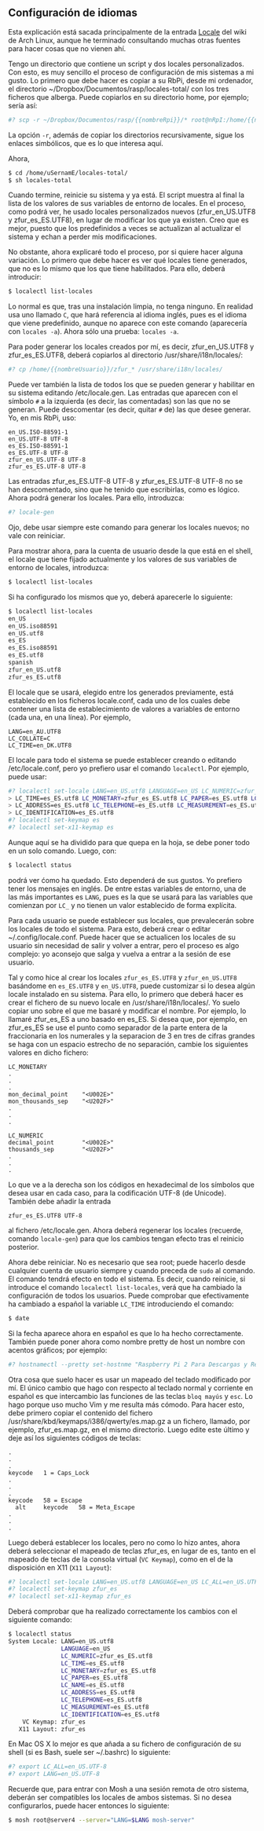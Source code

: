 ## Configuración de idiomas

Esta explicación está sacada principalmente de la entrada [Locale](https://wiki.archlinux.org/index.php/Locale)
del wiki de Arch Linux, aunque he terminado consultando muchas otras fuentes para hacer cosas que no vienen ahí.

Tengo un directorio que contiene un script y dos locales personalizados. Con esto, es muy sencillo el proceso de
configuración de mis sistemas a mi gusto. Lo primero que debe hacer es copiar a su RbPi, desde mi ordenador, el
directorio ~/Dropbox/Documentos/rasp/locales-total/ con los tres ficheros que alberga. Puede copiarlos en su
directorio home, por ejemplo; sería así:

```bash
#? scp -r ~/Dropbox/Documentos/rasp/{{nombreRpi}}/* root@nRpI:/home/{{nombreUsuario}}
```
La opción `-r`, además de copiar los directorios recursivamente, sigue los enlaces simbólicos, que es lo que
interesa aquí.

Ahora,

```bash
$ cd /home/uSernamE/locales-total/
$ sh locales-total
```

Cuando termine, reinicie su sistema y ya está. El script muestra al final la lista de los valores de
sus variables de entorno de locales. En el proceso, como podrá ver, he usado locales personalizados nuevos
(zfur_en_US.UTF8 y zfur_es_ES.UTF8), en lugar de modificar los que ya existen. Creo que es mejor,
puesto que los predefinidos a veces se actualizan al actualizar el sistema y echan a perder mis modificaciones.

No obstante, ahora explicaré todo el proceso, por si quiere hacer alguna variación. Lo primero que debe hacer es
ver qué locales tiene generados, que no es lo mismo que los que tiene habilitados. Para ello, deberá introducir:

```bash
$ localectl list-locales
```

Lo normal es que, tras una instalación limpia, no tenga ninguno. En realidad usa uno llamado `C`, que hará
referencia al idioma inglés, pues es el idioma que viene predefinido, aunque no aparece con este comando
(aparecería con `locales -a`). Ahora sólo una prueba: `locales -a`.

Para poder generar los locales creados por mí, es decir, zfur_en_US.UTF8 y zfur_es_ES.UTF8, deberá copiarlos
al directorio /usr/share/i18n/locales/:

```bash
#? cp /home/{{nombreUsuario}}/zfur_* /usr/share/i18n/locales/
```

Puede ver también la lista de todos los que se pueden generar y habilitar en su sistema editando
/etc/locale.gen. Las entradas que aparecen con el símbolo `#` a la izquierda (es decir, las comentadas) son las
que no se generan. Puede descomentar (es decir, quitar `#` de) las que desee generar. Yo, en mis RbPi, uso:

```
en_US.ISO-88591-1
en_US.UTF-8 UTF-8
es_ES.ISO-88591-1
es_ES.UTF-8 UTF-8
zfur_en_US.UTF-8 UTF-8
zfur_es_ES.UTF-8 UTF-8
```
Las entradas zfur_es_ES.UTF-8 UTF-8 y zfur_es_ES.UTF-8 UTF-8 no se han descomentado, sino que he tenido que
escribirlas, como es lógico. Ahora podrá generar los locales. Para ello, introduzca:

```bash
#? locale-gen
```
Ojo, debe usar siempre este comando para generar los locales nuevos; no vale con reiniciar.

Para mostrar ahora, para la cuenta de usuario desde la que está en el shell, el locale que tiene fijado
actualmente y los valores de sus variables de entorno de locales, introduzca:

```bash
$ localectl list-locales
```
Si ha configurado los mismos que yo, deberá aparecerle lo siguiente:

```bash
$ localectl list-locales
en_US
en_US.iso88591
en_US.utf8
es_ES
es_ES.iso88591
es_ES.utf8
spanish
zfur_en_US.utf8
zfur_es_ES.utf8
```
El locale que se usará, elegido entre los generados previamente, está establecido en los ficheros locale.conf,
cada uno de los cuales debe contener una lista de establecimiento de valores a variables de entorno (cada una,
en una línea). Por ejemplo,

```
LANG=en_AU.UTF8
LC_COLLATE=C
LC_TIME=en_DK.UTF8
```

El locale para todo el sistema se puede establecer creando o editando /etc/locale.conf, pero yo prefiero usar el
comando `localectl`. Por ejemplo, puede usar:

```bash
#? localectl set-locale LANG=en_US.utf8 LANGUAGE=en_US LC_NUMERIC=zfur_es_ES.utf8 \
> LC_TIME=es_ES.utf8 LC_MONETARY=zfur_es_ES.utf8 LC_PAPER=es_ES.utf8 LC_NAME=es_ES.utf8 \
> LC_ADDRESS=es_ES.utf8 LC_TELEPHONE=es_ES.utf8 LC_MEASUREMENT=es_ES.utf8 \
> LC_IDENTIFICATION=es_ES.utf8
#? localectl set-keymap es
#? localectl set-x11-keymap es
```

Aunque aquí se ha dividido para que quepa en la hoja, se debe poner todo en un solo comando. Luego, con:

```bash
$ localectl status
```

podrá ver ćomo ha quedado. Esto dependerá de sus gustos. Yo prefiero tener los mensajes en inglés. De entre
estas variables de entorno, una de las más importantes es `LANG`, pues es la que se usará para las variables que
comienzan por `LC_` y no tienen un valor establecido de forma explícita.

Para cada usuario se puede establecer sus locales, que prevalecerán sobre los locales de todo el sistema. Para
esto, deberá crear o editar ~/.config/locale.conf. Puede hacer que se actualicen los locales de su usuario sin
necesidad de salir y volver a entrar, pero el proceso es algo complejo: yo aconsejo que salga y vuelva a entrar
a la sesión de ese usuario.

Tal y como hice al crear los locales `zfur_es_ES.UTF8` y `zfur_en_US.UTF8` basándome en `es_ES.UTF8` y
`en_US.UTF8`, puede customizar si lo desea algún locale instalado en su sistema. Para ello, lo primero que
deberá hacer es crear el fichero de su nuevo locale en /usr/share/i18n/locales/. Yo suelo copiar uno sobre el
que me basaré y modificar el nombre. Por ejemplo, lo llamaré zfur_es_ES a uno basado en es_ES. Si desea que, por
ejemplo, en zfur_es_ES se use el punto como separador de la parte entera de la fraccionaria en los numerales y
la separacion de 3 en tres de cifras grandes se haga con un espacio estrecho de no separación, cambie los
siguientes valores en dicho fichero:

```
LC_MONETARY
.
.
.
mon_decimal_point    "<U002E>"
mon_thousands_sep    "<U202F>"
.
.
.

LC_NUMERIC
decimal_point        "<U002E>"
thousands_sep        "<U202F>"
.
.
.
```

Lo que ve a la derecha son los códigos en hexadecimal de los símbolos que desea usar en cada caso,
para la codificación UTF-8 (de Unicode). También debe añadir la entrada

```
zfur_es_ES.UTF8 UTF-8
```

al fichero /etc/locale.gen. Ahora deberá regenerar los locales (recuerde, comando `locale-gen`) para que los
cambios tengan efecto tras el reinicio posterior.

Ahora debe reiniciar. No es necesario que sea root; puede hacerlo desde cualquier cuenta de usuario siempre y
cuando preceda de `sudo` al comando. El comando tendrá efecto en todo el sistema. Es decir, cuando reinicie, si
introduce el comando `localectl list-locales`, verá que ha cambiado la configuración de todos los usuarios.
Puede comprobar que efectivamente ha cambiado a español la variable `LC_TIME` introduciendo el comando:

```bash
$ date
```

Si la fecha aparece ahora en español es que lo ha hecho correctamente. También puede poner ahora como nombre
pretty de host un nombre con acentos gráficos; por ejemplo:

```bash
#? hostnamectl --pretty set-hostnme "Raspberry Pi 2 Para Descargas y Reproducción de Vídeos"
```

Otra cosa que suelo hacer es usar un mapeado del teclado modificado por mí. El único cambio que hago con
respecto al teclado normal y corriente en español es que intercambio las funciones de las teclas `bloq mayús` y
`esc`. Lo hago porque uso mucho Vim y me resulta más cómodo. Para hacer esto, debe primero copiar el contenido
del fichero /usr/share/kbd/keymaps/i386/qwerty/es.map.gz a un fichero, llamado, por ejemplo, zfur_es.map.gz, en
el mismo directorio. Luego edite este último y deje así los siguientes códigos de teclas:

```
.
.
.
keycode   1 = Caps_Lock
.
.
.
keycode   58 = Escape
  alt     keycode   58 = Meta_Escape
.
.
.
```

Luego deberá establecer los locales, pero no como lo hizo antes, ahora deberá seleccionar el mapeado de teclas
zfur_es, en lugar de es, tanto en el mapeado de teclas de la consola virtual (`VC Keymap`), como en el de la
disposición en X11 (`X11 Layout`):

```bash
#? localectl set-locale LANG=en_US.utf8 LANGUAGE=en_US LC_ALL=en_US.UTF-8
#? localectl set-keymap zfur_es
#? localectl set-x11-keymap zfur_es
```

Deberá comprobar que ha realizado correctamente los cambios con el siguiente comando:

```bash
$ localectl status
System Locale: LANG=en_US.utf8
               LANGUAGE=en_US
               LC_NUMERIC=zfur_es_ES.utf8
               LC_TIME=es_ES.utf8
               LC_MONETARY=zfur_es_ES.utf8
               LC_PAPER=es_ES.utf8
               LC_NAME=es_ES.utf8
               LC_ADDRESS=es_ES.utf8
               LC_TELEPHONE=es_ES.utf8
               LC_MEASUREMENT=es_ES.utf8
               LC_IDENTIFICATION=es_ES.utf8
    VC Keymap: zfur_es
   X11 Layout: zfur_es
```

En Mac OS X lo mejor es que añada a su fichero de configuración de su shell (si es Bash, suele ser ~/.bashrc) lo
siguiente:

```bash
#? export LC_ALL=en_US.UTF-8
#? export LANG=en_US.UTF-8
```

Recuerde que, para entrar con Mosh a una sesión remota de otro sistema, deberán ser compatibles los locales de
ambos sistemas. Si no desea configurarlos, puede hacer entonces lo siguiente:

```bash
$ mosh root@server4 --server="LANG=$LANG mosh-server"
```
